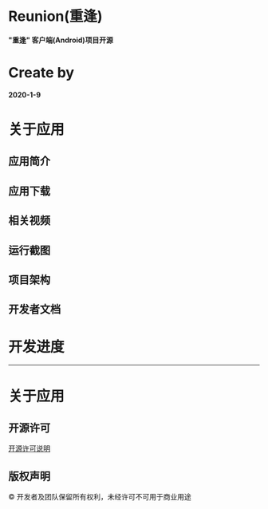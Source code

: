# Reunion(重逢)
**"重逢" 客户端(Android)项目开源**
# Create by
**2020-1-9**
# 关于应用
## 应用简介
## 应用下载
## 相关视频
## 运行截图
## 项目架构
## 开发者文档
# 开发进度
****
# 关于应用
## 开源许可
[开源许可说明]()
## 版权声明
© 开发者及团队保留所有权利，未经许可不可用于商业用途
